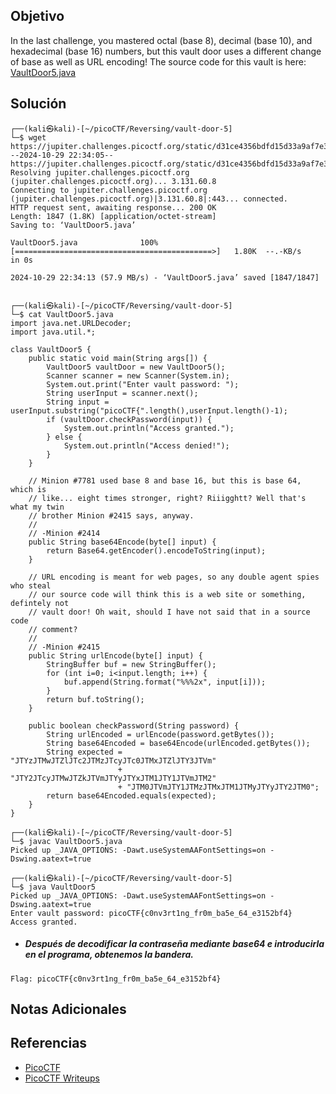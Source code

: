 ## Objetivo
In the last challenge, you mastered octal (base 8), decimal (base 10), and hexadecimal (base 16) numbers, but this vault door uses a different change of base as well as URL encoding! The source code for this vault is here: [VaultDoor5.java](https://jupiter.challenges.picoctf.org/static/d31ce4356bdfd15d33a9af7e35ab4d0a/VaultDoor5.java)
## Solución
```
┌──(kali㉿kali)-[~/picoCTF/Reversing/vault-door-5]
└─$ wget https://jupiter.challenges.picoctf.org/static/d31ce4356bdfd15d33a9af7e35ab4d0a/VaultDoor5.java
--2024-10-29 22:34:05--  https://jupiter.challenges.picoctf.org/static/d31ce4356bdfd15d33a9af7e35ab4d0a/VaultDoor5.java
Resolving jupiter.challenges.picoctf.org (jupiter.challenges.picoctf.org)... 3.131.60.8
Connecting to jupiter.challenges.picoctf.org (jupiter.challenges.picoctf.org)|3.131.60.8|:443... connected.
HTTP request sent, awaiting response... 200 OK
Length: 1847 (1.8K) [application/octet-stream]
Saving to: ‘VaultDoor5.java’

VaultDoor5.java              100%[============================================>]   1.80K  --.-KB/s    in 0s      

2024-10-29 22:34:13 (57.9 MB/s) - ‘VaultDoor5.java’ saved [1847/1847]

                                                                                                                  
┌──(kali㉿kali)-[~/picoCTF/Reversing/vault-door-5]
└─$ cat VaultDoor5.java
import java.net.URLDecoder;
import java.util.*;

class VaultDoor5 {
    public static void main(String args[]) {
        VaultDoor5 vaultDoor = new VaultDoor5();
        Scanner scanner = new Scanner(System.in);
        System.out.print("Enter vault password: ");
        String userInput = scanner.next();
        String input = userInput.substring("picoCTF{".length(),userInput.length()-1);
        if (vaultDoor.checkPassword(input)) {
            System.out.println("Access granted.");
        } else {
            System.out.println("Access denied!");
        }
    }

    // Minion #7781 used base 8 and base 16, but this is base 64, which is
    // like... eight times stronger, right? Riiigghtt? Well that's what my twin
    // brother Minion #2415 says, anyway.
    //
    // -Minion #2414
    public String base64Encode(byte[] input) {
        return Base64.getEncoder().encodeToString(input);
    }

    // URL encoding is meant for web pages, so any double agent spies who steal
    // our source code will think this is a web site or something, defintely not
    // vault door! Oh wait, should I have not said that in a source code
    // comment?
    //
    // -Minion #2415
    public String urlEncode(byte[] input) {
        StringBuffer buf = new StringBuffer();
        for (int i=0; i<input.length; i++) {
            buf.append(String.format("%%%2x", input[i]));
        }
        return buf.toString();
    }

    public boolean checkPassword(String password) {
        String urlEncoded = urlEncode(password.getBytes());
        String base64Encoded = base64Encode(urlEncoded.getBytes());
        String expected = "JTYzJTMwJTZlJTc2JTMzJTcyJTc0JTMxJTZlJTY3JTVm"
                        + "JTY2JTcyJTMwJTZkJTVmJTYyJTYxJTM1JTY1JTVmJTM2"
                        + "JTM0JTVmJTY1JTMzJTMxJTM1JTMyJTYyJTY2JTM0";
        return base64Encoded.equals(expected);
    }
}
                                                                                                                  
┌──(kali㉿kali)-[~/picoCTF/Reversing/vault-door-5]
└─$ javac VaultDoor5.java
Picked up _JAVA_OPTIONS: -Dawt.useSystemAAFontSettings=on -Dswing.aatext=true
                                                                                                                  
┌──(kali㉿kali)-[~/picoCTF/Reversing/vault-door-5]
└─$ java VaultDoor5      
Picked up _JAVA_OPTIONS: -Dawt.useSystemAAFontSettings=on -Dswing.aatext=true
Enter vault password: picoCTF{c0nv3rt1ng_fr0m_ba5e_64_e3152bf4}
Access granted.
```

- ##### Después de decodificar la contraseña mediante base64 e introducirla en el programa, obtenemos la bandera.
```
Flag: picoCTF{c0nv3rt1ng_fr0m_ba5e_64_e3152bf4}
```
## Notas Adicionales
## Referencias
- [PicoCTF](https://play.picoctf.org)
- [PicoCTF Writeups](https://www.youtube.com/playlist?list=PLDo9DMLZyP6kTZ8Td37-LdbAx4-yNfHBl&authuser=0)